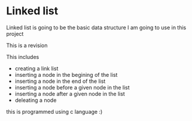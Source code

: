 # Linked list

Linked list is going to be the basic data structure I am going to use in this project 

This is a revision

This includes
- creating a link list
- inserting a node in the begining of the list
- inserting a node in the end of the list
- inserting a node before a given node in the list
- inserting a node after a given node in the list
- deleating a node

this is programmed using c language :)
